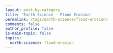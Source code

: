 ```yaml
---
layout: post-by-category
title: 'Earth Science - Flood Erosion'
permalink: /tags/earth-science/flood-erosion/
comments: false
author_profile: false
is-main-topic: false
topics:
  earth-science: flood-erosion
---
```

